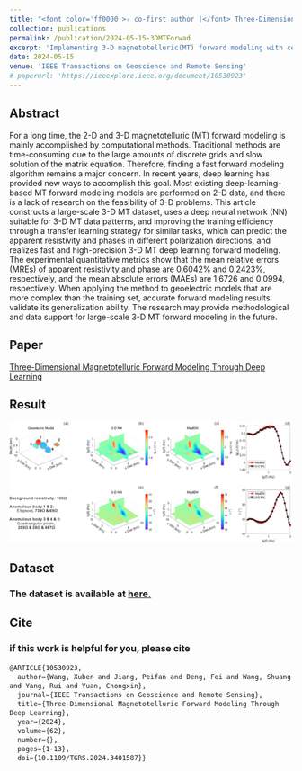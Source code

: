 ```yaml
---
title: "<font color='ff0000'>✧ co-first author |</font> Three-Dimensional Magnetotelluric Forward Modeling Through Deep Learning"
collection: publications
permalink: /publication/2024-05-15-3DMTForwad
excerpt: 'Implementing 3-D magnetotelluric(MT) forward modeling with certain generalization through deep learning network.'
date: 2024-05-15
venue: 'IEEE Transactions on Geoscience and Remote Sensing'
# paperurl: 'https://ieeexplore.ieee.org/document/10530923'
---
```


## Abstract

For a long time, the 2-D and 3-D magnetotelluric (MT) forward modeling is mainly accomplished by computational methods. Traditional methods are time-consuming due to the large amounts of discrete grids and slow solution of the matrix equation. Therefore, finding a fast forward modeling algorithm remains a major concern. In recent years, deep learning has provided new ways to accomplish this goal. Most existing deep-learning-based MT forward modeling models are performed on 2-D data, and there is a lack of research on the feasibility of 3-D problems. This article constructs a large-scale 3-D MT dataset, uses a deep neural network (NN) suitable for 3-D MT data patterns, and improving the training efficiency through a transfer learning strategy for similar tasks, which can predict the apparent resistivity and phases in different polarization directions, and realizes fast and high-precision 3-D MT deep learning forward modeling. The experimental quantitative metrics show that the mean relative errors (MREs) of apparent resistivity and phase are 0.6042% and 0.2423%, respectively, and the mean absolute errors (MAEs) are 1.6726 and 0.0994, respectively. When applying the method to geoelectric models that are more complex than the training set, accurate forward modeling results validate its generalization ability. The research may provide methodological and data support for large-scale 3-D MT forward modeling in the future.

## Paper

[Three-Dimensional Magnetotelluric Forward Modeling Through Deep Learning](https://ieeexplore.ieee.org/document/10530923)

## Result
![实验结果](../images/MT/fig.png)

## Dataset

### The dataset is available at [here.](https://github.com/jiangpeifan/3D-MT-Dataset)

## Cite


### if this work is helpful for you, please cite

```
@ARTICLE{10530923,
  author={Wang, Xuben and Jiang, Peifan and Deng, Fei and Wang, Shuang and Yang, Rui and Yuan, Chongxin},
  journal={IEEE Transactions on Geoscience and Remote Sensing}, 
  title={Three-Dimensional Magnetotelluric Forward Modeling Through Deep Learning}, 
  year={2024},
  volume={62},
  number={},
  pages={1-13},
  doi={10.1109/TGRS.2024.3401587}}
````

